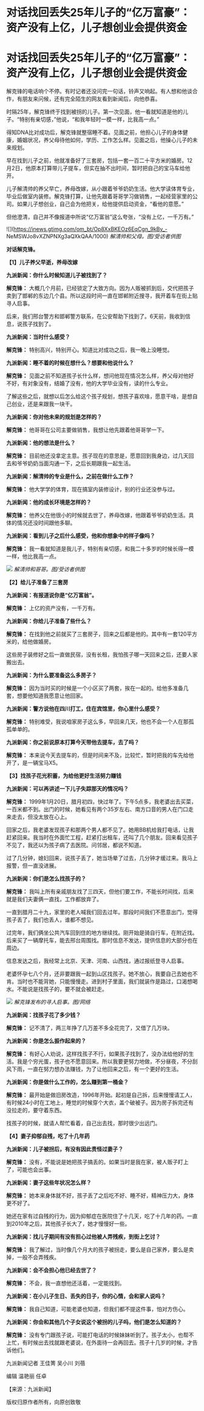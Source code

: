 # 对话找回丢失25年儿子的“亿万富豪”：资产没有上亿，儿子想创业会提供资金

# 对话找回丢失25年儿子的“亿万富豪”：资产没有上亿，儿子想创业会提供资金

解克锋的电话响个不停。有时记者还没问完一句话，铃声又响起。有人想和他谈合作，有朋友来问候，还有完全陌生的网友看到新闻后，向他恭喜。

时隔25年，解克锋终于找到被拐的儿子。第一次见面，他一看就知道是他的儿子。“特别有亲切感，”他说，“和我年轻时一模一样，比我高一点。”

得知DNA比对成功后，解克锋就整宿睡不着。见面之前，他担心儿子的身体健康，婚姻状况，养父母待他如何，学历、工作怎么样。见面之后，他操心儿子的未来规划。

早在找到儿子之前，他就准备好了三套房，包括一套一百二十平方米的婚房。12月2日，他原本打算带儿子提车，但实在抽不出时间，暂时把自己的宝马车给他开。

儿子解清帅的养父早亡，养母改嫁，从小跟着爷爷奶奶生活。他大学读体育专业，毕业后做室内装修。解克锋打算，让他先跟着哥哥学习做销售，一起经营家里的公司。如果儿子想创业，自己会为他把关，给他提供启动资金，“看他的意愿。”

但他澄清，自己并不像报道中所说“亿万富翁”这么夸张，“没有上亿，一千万有。”

![](https://inews.gtimg.com/om_bt/Op8XxBKEOz6EqCgn_9kBv_-
NeMSWJo8vXZNPNXg3aQXkQAA/1000) _解清帅和父母。图/受访者供图_

**对话解克锋。**

**【1】儿子养父早逝，养母改嫁**

**九派新闻：你什么时候知道儿子被找到了？**

**解克锋：**
大概几个月前，已经锁定了大致方向。因为人贩被抓到后，交代把孩子卖到了邯郸的东边几个县。所以这段时间一直在邯郸附近搜寻，我开着车在街上贴寻人启事。

后来，我们邢台警方和邯郸警方联系，在公安帮助下找到了。6天前，我收到信息，说孩子找到了。

**九派新闻：当时什么感受？**

**解克锋：** 特别高兴，特别开心。知道比对成功之后，我一晚上没睡觉。

**九派新闻：睡不着的时候在想什么？想要和他说什么？**

**解克锋：** 见面之前不知道孩子长什么样，想问他现在情况怎么样，养父母对他好不好，有对象没有，结婚了没有，他的大学毕业没有，读的什么专业。

了解这些之后，就想以后怎么给这个孩子规划，想孩子喜欢啥，愿意干啥，是想自己创业，还是来跟我一块干。

**九派新闻：你对他未来的规划是怎样的？**

**解克锋：** 他哥哥在公司主要做销售，我想让他先跟着他哥哥学一下。

**九派新闻：他的想法是什么？**

**解克锋：** 目前他还没拿定主意。孩子现在的意思是，愿意回到我身边，过几天回去和爷爷奶奶当面沟通一下，之后长期跟我一起生活。

**九派新闻：解清帅的专业是什么，之前在做什么工作？**

**解克锋：** 他大学学的体育，现在搞室内装修设计，别的行业还没参与过。

**九派新闻：他的成长环境是怎样的？**

**解克锋：** 他养父在他很小的时候就去世了，养母改嫁，他跟着爷爷奶奶生活。具体的情况还没时间跟他多聊。

**九派新闻：看到儿子之后什么感受，他和你想象中的样子像吗？**

**解克锋：** 我一看就知道是我儿子，特别有亲切感，和我二十多岁的时候长得一模一样，他比我高一点。

![](https://inews.gtimg.com/om_bt/O36wEqktm0iRqZH47CRbZW9MU8fueHyJrnzM4BsZo8jtsAA/1000)
_解清帅和哥哥。图/受访者供图_

**【2】给儿子准备了三套房**

**九派新闻：有报道说你是“亿万富翁”。**

**解克锋：** 上亿的资产没有，一千万有。

**九派新闻：你给儿子准备了些什么？**

**解克锋：** 在找到他之前就买了三套房子，回来之后都是他的。其中有一套120平方米的，给他做婚房。

这些房子装修好之后一直做民宿，没有长租，我怕孩子哪一天回来之后，还要人家搬出去。

**九派新闻：为什么要准备这么多房子？**

**解克锋：** 因为当时买的时候是一个小区买了两套，挨在一起的。给他多准备几套，想要他知道我愿意让他回家。

**九派新闻：警方说他在四川打工，住在宾馆里，你心里什么感受？**

**解克锋：** 特别难受，我说咱家房子这么多，早回来几天，他也不会一个人在那孤孤单单的。

**九派新闻：你之前说原本打算今天带他去提车，去了吗？**

**解克锋：** 本来说今天去提车的，但是时间来不及，比较忙，暂时把我的车先给他开了，是一辆宝马X5。

**【3】找孩子花光积蓄，为给他更好生活努力赚钱**

**九派新闻：可以再讲述一下儿子失踪那天的情况吗？**

**解克锋：**
1999年1月20日，腊月初四，快过年了。下午5点多，我老婆出去买菜，一百米都不到。出门的时候，她看见有两个35岁左右、南方口音的男人在门口走来走去，但没太放在心上。

回家之后，我老婆发现孩子和那两个男人都不见了。她用BB机给我打电话，让我赶紧回来。我当时在外面忙工程，赶紧打出租车，还叫了几个朋友。回来看见孩子不见了，我还以为孩子病了去医院。问邻居，都说不知道。

过了几分钟，媳妇回来，说孩子丢了，她当场晕了过去，几分钟才缓过来。我马上报警，但一直没进展。

**九派新闻：你们是怎么找孩子的？**

**解克锋：** 我叫上所有亲戚朋友找了三四天，但他们要工作，不能长时间找，后来就是我们夫妻俩一直找，工作都放弃了。

一直到腊月二十九，家里的老人喊我们回去过年。那段时间我们不愿意出门，觉得孩子丢了，我们也丢人，谁都不想见。

过完年，我们俩坐公共汽车回到住的地方继续找。刚开始是骑自行车，在附近找。后来买了一辆摩托车，能去邢台周围找。那时信息不发达，提供信息的大部分也在周边。

信息发达之后，我经常上北京、天津、河南、山西找，通过报纸登寻人启事。

老婆怀孕七八个月，还非要跟我一起到山区找孩子。她不放心，我要自己去她也不肯。当时也不能背她，只能慢慢走。进到村子里面，我们就装作是路过，口渴想喝水。不能说是找孩子的，要不就会被赶走。

![](https://inews.gtimg.com/om_bt/Oj7mqgrOtNTooKDPu0EgrNvdf7AKWqojwh3nr3ESnd45YAA/1000)
_解克锋发布的寻人启事。图/网络_

**九派新闻：找孩子花了多少钱？**

**解克锋：** 记不清了，两三年挣了几万差不多全花完了，又借了几万块。

**九派新闻：你是怎么振作起来的？**

**解克锋：**
有好心人劝说，这样找孩子不行，如果孩子找到了，没办法给他好的生活。我是个穷光蛋，孩子也不愿意回来。所以我要更努力地做，不分昼夜，不分刮风下雨，一直在努力想办法赚钱，为了让他回来之后，有一个更好的生活。

**九派新闻：你是做什么工作的，怎么赚到第一桶金？**

**解克锋：**
最开始是做旧房改造，1996年开始。起初是自己拆，后来慢慢请工人，有时候24小时在工地上，睡觉的时候穿个大衣，盖个破被子。因为房子拆完还有没拉走的，要守着东西。

找孩子的时候，就请人帮忙看着，自己出去找，那时很少出远门。

**【4】妻子抑郁自残，吃了十几年药**

**九派新闻：儿子被拐后，有没有因此责怪过妻子？**

**解克锋：** 没有，不能说是她把孩子搞丢的。如果当时是我在家，被人贩子盯上了，可能也会出事。

**九派新闻：妻子这些年状况怎么样？**

**解克锋：** 她本来身体就不好，孩子丢了之后吃不好、睡不好，精神压力大，身体更不好了。

她还在家有过自残的行为，因为抑郁症在医院住了十几天，吃了十几年的药。一直到2010年之后，其他孩子长大了，她才慢慢好一些。

**九派新闻：找儿子期间有没有担心过他被人弄残疾，到街上乞讨？**

**解克锋：** 我了解过，当时像几个月大的孩子被拐走，要么是自己家养，要么是卖掉，一般不会弄残疾。

**九派新闻：会不会担心他已经去世了？**

**解克锋：** 不会，我一直想他还活着，一定能找到。

**九派新闻：在小儿子生日、丢失的日子，你的心情，会和家人说吗？**

**解克锋：** 我自己知道，可能老婆也知道，但我们都不提这件事，怕对方伤心。

**九派新闻：你会和其他几个子女说这个被拐的儿子吗，他们是怎么知道的？**

**解克锋：**
没有专门跟孩子说，可能打电话的时候妹妹听到了。孩子太小，也帮不上忙，有时候出去找就跟老婆说，在外面待一会再回去。孩子十几岁的时候，才告诉他们。

九派新闻记者 王佳箐 吴小川 刘蓓

编辑 温艳丽 任卓

【来源：九派新闻】

版权归原作者所有，向原创致敬

